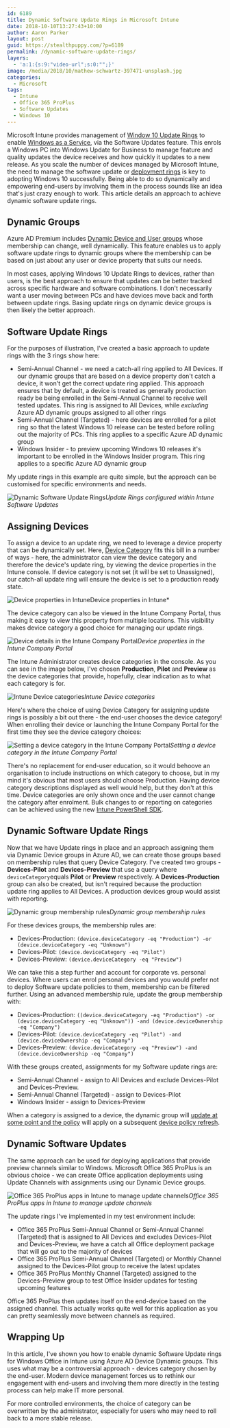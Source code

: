 ```yaml
---
id: 6189
title: Dynamic Software Update Rings in Microsoft Intune
date: 2018-10-10T13:27:43+10:00
author: Aaron Parker
layout: post
guid: https://stealthpuppy.com/?p=6189
permalink: /dynamic-software-update-rings/
layers:
  - 'a:1:{s:9:"video-url";s:0:"";}'
image: /media/2018/10/mathew-schwartz-397471-unsplash.jpg
categories:
  - Microsoft
tags:
  - Intune
  - Office 365 ProPlus
  - Software Updates
  - Windows 10
---
```

Microsoft Intune provides management of [Window 10 Update Rings](https://docs.microsoft.com/en-us/intune/windows-update-for-business-configure) to enable [Windows as a Service](https://docs.microsoft.com/en-us/windows/deployment/update/waas-overview#servicing-channels), via the Software Updates feature. This enrols a Windows PC into Windows Update for Business to manage feature and quality updates the device receives and how quickly it updates to a new release. As you scale the number of devices managed by Microsoft Intune, the need to manage the software update or [deployment rings](https://blog.juriba.com/windows-10-deployment-rings) is key to adopting Windows 10 successfully. Being able to do so dynamically and empowering end-users by involving them in the process sounds like an idea that's just crazy enough to work. This article details an approach to achieve dynamic software update rings.

## Dynamic Groups 

Azure AD Premium includes [Dynamic Device and User groups](https://docs.microsoft.com/en-us/azure/active-directory/users-groups-roles/groups-create-rule) whose membership can change, well dynamically. This feature enables us to apply software update rings to dynamic groups where the membership can be based on just about any user or device property that suits our needs.

In most cases, applying Windows 10 Update Rings to devices, rather than users, is the best approach to ensure that updates can be better tracked across specific hardware and software combinations. I don't necessarily want a user moving between PCs and have devices move back and forth between update rings. Basing update rings on dynamic device groups is then likely the better approach.

## Software Update Rings

For the purposes of illustration, I've created a basic approach to update rings with the 3 rings show here:

  * Semi-Annual Channel - we need a catch-all ring applied to All Devices. If our dynamic groups that are based on a device property don't catch a device, it won't get the correct update ring applied. This approach ensures that by default, a device is treated as generally production ready be being enrolled in the Semi-Annual Channel to receive well tested updates. This ring is assigned to All Devices, while _excluding_ Azure AD dynamic groups assigned to all other rings
  * Semi-Annual Channel (Targeted) - here devices are enrolled for a pilot ring so that the latest Windows 10 release can be tested before rolling out the majority of PCs. This ring applies to a specific Azure AD dynamic group
  * Windows Insider - to preview upcoming Windows 10 releases it's important to be enrolled in the Windows Insider program. This ring applies to a specific Azure AD dynamic group

My update rings in this example are quite simple, but the approach can be customised for specific environments and needs.

![Dynamic Software Update Rings]({{site.baseurl}}/media/2018/10/SoftwareUpdateRings.png)*Update Rings configured within Intune Software Updates*

## Assigning Devices

To assign a device to an update ring, we need to leverage a device property that can be dynamically set. Here, [Device Category](https://docs.microsoft.com/en-us/intune/device-group-mapping) fits this bill in a number of ways - here, the administrator can view the device category and therefore the device's update ring, by viewing the device properties in the Intune console. If device category is not set (it will be set to Unassigned), our catch-all update ring will ensure the device is set to a production ready state.

![Device properties in Intune]({{site.baseurl}}/media/2018/10/IntuneDeviceProperties.png)Device properties in Intune*

The device category can also be viewed in the Intune Company Portal, thus making it easy to view this property from multiple locations. This visibility makes device category a good choice for managing our update rings.

![Device details in the Intune Company Portal]({{site.baseurl}}/media/2018/10/IntuneCompanyPortalDeviceDetails.png)*Device properties in the Intune Company Portal*

The Intune Administrator creates device categories in the console. As you can see in the image below, I've chosen **Production**, **Pilot** and **Preview** as the device categories that provide, hopefully, clear indication as to what each category is for.

![Intune Device categories]({{site.baseurl}}/media/2018/10/IntuneDevcecategories.png)*Intune Device categories*

Here's where the choice of using Device Category for assigning update rings is possibly a bit out there - the end-user chooses the device category! When enrolling their device or launching the Intune Company Portal for the first time they see the device category choices:

![Setting a device category in the Intune Company Portal]({{site.baseurl}}/media/2018/10/IntuneCompanyPortalDeviceCategory.png)*Setting a device category in the Intune Company Portal*

There's no replacement for end-user education, so it would behoove an organisation to include instructions on which category to choose, but in my mind it's obvious that most users should choose Production. Having device category descriptions displayed as well would help, but they don't at this time. Device categories are only shown once and the user cannot change the category after enrolment. Bulk changes to or reporting on categories can be achieved using the new [Intune PowerShell SDK](https://github.com/Microsoft/Intune-PowerShell-SDK).

## Dynamic Software Update Rings

Now that we have Update rings in place and an approach assigning them via Dynamic Device groups in Azure AD, we can create those groups based on membership rules that query Device Category. I've created two groups - **Devices-Pilot** and **Devices-Preview** that use a query where `deviceCategory`equals **Pilot** or **Preview** respectively. A **Devices-Production** group can also be created, but isn't required because the production update ring applies to All Devices. A production devices group would assist with reporting.

![Dynamic group membership rules]({{site.baseurl}}/media/2018/10/DynamicGroupRule.png)*Dynamic group membership rules*

For these devices groups, the membership rules are:

  * Devices-Production: `(device.deviceCategory -eq "Production") -or (device.deviceCategory -eq "Unknown")`
  * Devices-Pilot: `(device.deviceCategory -eq "Pilot")`
  * Devices-Preview: `(device.deviceCategory -eq "Preview")`

We can take this a step further and account for corporate vs. personal devices. Where users can enrol personal devices and you would prefer not to deploy Software update policies to them, membership can be filtered further. Using an advanced membership rule, update the group membership with:

  * Devices-Production: `((device.deviceCategory -eq "Production") -or (device.deviceCategory -eq "Unknown")) -and (device.deviceOwnership -eq "Company")`
  * Devices-Pilot: `(device.deviceCategory -eq "Pilot") -and (device.deviceOwnership -eq "Company")`
  * Devices-Preview: `(device.deviceCategory -eq "Preview") -and (device.deviceOwnership -eq "Company")`

With these groups created, assignments for my Software update rings are:

  * Semi-Annual Channel - assign to All Devices and exclude Devices-Pilot and Devices-Preview. 
  * Semi-Annual Channel (Targeted) - assign to Devices-Pilot
  * Windows Insider - assign to Devices-Preview

When a category is assigned to a device, the dynamic group will [update at some point and the policy](https://docs.microsoft.com/en-us/azure/active-directory/users-groups-roles/groups-troubleshooting) will apply on a subsequent [device policy refresh](https://docs.microsoft.com/en-au/intune/manage-settings-and-features-on-your-devices-with-microsoft-intune-policies).

## Dynamic Software Updates

The same approach can be used for deploying applications that provide preview channels similar to Windows. Microsoft Office 365 ProPlus is an obvious choice - we can create Office application deployments using Update Channels with assignments using our Dynamic Device groups.

![Office 365 ProPlus apps in Intune to manage update channels]({{site.baseurl}}/media/2018/10/Office365ProPlus.png)*Office 365 ProPlus apps in Intune to manage update channels*

The update rings I've implemented in my test environment include:

  * Office 365 ProPlus Semi-Annual Channel or Semi-Annual Channel (Targeted) that is assigned to All Devices and excludes Devices-Pilot and Devices-Preview, we have a catch all Office deployment package that will go out to the majority of devices
  * Office 365 ProPlus Semi-Annual Channel (Targeted) or Monthly Channel assigned to the Devices-Pilot group to receive the latest updates
  * Office 365 ProPlus Monthly Channel (Targeted) assigned to the Devices-Preview group to test Office Insider updates for testing upcoming features

Office 365 ProPlus then updates itself on the end-device based on the assigned channel. This actually works quite well for this application as you can pretty seamlessly move between channels as required.

## Wrapping Up

In this article, I've shown you how to enable dynamic Software Update rings for Windows Office in Intune using Azure AD Device Dynamic groups. This uses what may be a controversial approach - devices category chosen by the end-user. Modern device management forces us to rethink our engagement with end-users and involving them more directly in the testing process can help make IT more personal.

For more controlled environments, the choice of category can be overwritten by the administrator, especially for users who may need to roll back to a more stable release.
